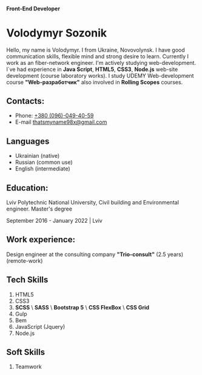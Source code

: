 #### Front-End Developer

# Volodymyr Sozonik
Hello, my name is Volodymyr. I from Ukraine, Novovolynsk.
I have good communication skills, flexible mind and strong desire to learn. 
Currently I work as an fiber-network engineer. I'm actively studying web-development. 
I`ve had experience in **Java Script**, **HTML5**, **CSS3**, **Node.js** web-site development (course laboratory works). 
I study UDEMY Web-development course **"Web-разработчик"** also involved in **Rolling Scopes** courses.
## Contacts: 
* Phone: [+380 (096)-049-40-59](380960494059)
* E-mail [thatsmyname98x@gmail.com](thatsmyname98x@gmail.com)
## Languages
* Ukrainian (native)
* Russian (common use)
* English (intermediate)
## Education:
Lviv Polytechnic National University, Civil building and Environmental engineer. Master's degree

September 2016 - January 2022 | Lviv 
## Work experience:
Design engineer at the consulting company **"Trio-consult"** (2.5 years) (remote-work)
## Tech Skills
1. HTML5
2. CSS3
3. __SCSS__ \ __SASS__ \ __Bootstrap 5__ \ __CSS FlexBox__ \ __CSS Grid__
4. Gulp
5. Bem
6. JavaScript (Jquery)
7. Node.js
## Soft Skills
1. Teamwork
